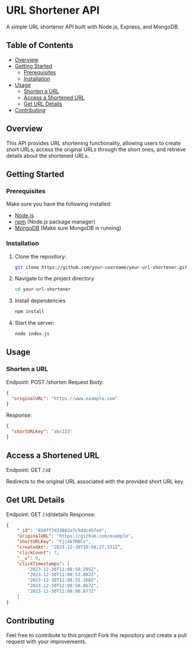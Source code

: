 # URL Shortener API

A simple URL shortener API built with Node.js, Express, and MongoDB.

## Table of Contents

- [Overview](#overview)
- [Getting Started](#getting-started)
  - [Prerequisites](#prerequisites)
  - [Installation](#installation)
- [Usage](#usage)
  - [Shorten a URL](#shorten-a-url)
  - [Access a Shortened URL](#access-a-shortened-url)
  - [Get URL Details](#get-url-details)
- [Contributing](#contributing)

## Overview

This API provides URL shortening functionality, allowing users to create short URLs, access the original URLs through the short ones, and retrieve details about the shortened URLs.

## Getting Started

### Prerequisites

Make sure you have the following installed:

- [Node.js](https://nodejs.org/)
- [npm](https://www.npmjs.com/) (Node.js package manager)
- [MongoDB](https://www.mongodb.com/try/download/community) (Make sure MongoDB is running)

### Installation

1. Clone the repository:
   ```bash
   git clone https://github.com/your-username/your-url-shortener.git
   ```
2. Navigate to the project directory
   ```bash
   cd your-url-shortener
   ```
3. Install dependencies
   ```bash
   npm install
   ```
4. Start the server: 
   ```bash
   node index.js
   ```
## Usage

### Shorten a URL
Endpoint: POST /shorten
Request Body:
```json
{
  "originalURL": "https://www.example.com"
}
```
Response:
```json
{
  "shortURLKey": "abc123"
}
```

## Access a Shortened URL
Endpoint: GET /:id

Redirects to the original URL associated with the provided short URL key.

## Get URL Details
Endpoint: GET /:id/details
Response:
```json
{
    "_id": "658ff7d33082a7c5ddc45fed",
    "originalURL": "https://github.com/example",
    "shortURLKey": "tjj4kfN0Cs",
    "createdAt": "2023-12-30T10:58:27.331Z",
    "clickCount": 7,
    "__v": 0,
    "clickTimestamps": [
        "2023-12-30T11:08:50.295Z",
        "2023-12-30T11:08:53.882Z",
        "2023-12-30T11:08:55.368Z",
        "2023-12-30T11:08:58.867Z",
        "2023-12-30T11:09:00.877Z"
    ]
}
```

## Contributing
Feel free to contribute to this project! Fork the repository and create a pull request with your improvements.


   
